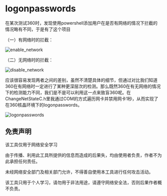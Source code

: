 # logonpasswords

在某次测试360时，发现使用powershell添加用户在是否有网络的情况下拦截的情况略有不同，于是有了这个项目

（一）有网络时的拦截：

![enable_network](https://github.com/BambiZombie/logonpasswords/assets/84751437/1719c2b6-6556-4db3-a0b7-612bad32f39e)

（二）无网络时的拦截：

![disable_network](https://github.com/BambiZombie/logonpasswords/assets/84751437/4456153e-61a1-4161-a2cf-b98e82f2b99d)

应该很容易发现两者之间的差别，虽然不清楚具体的细节，但通过对比我们知道360在有网络时一定进行了某种更深层次的检测。那么既然360在有无网络的情况下的检测能力不同，我们是不是可以利用这一点来致盲360呢。在ChangeNetStateC.h里我通过COM的方式遍历网卡并禁用网卡1秒，从而实现了在360核晶环境下的logonpasswords。

![logonpasswords](https://github.com/BambiZombie/logonpasswords/assets/84751437/154c6449-ff37-4146-9b8c-c50c23062c55)


## 免责声明

该工具仅用于网络安全学习

由于传播、利用此工具所提供的信息而造成的后果失，均由使用者负责，作者不为此承担任何责任。

未经网络安全部门及相关部门允许，不得善自使用本工具进行任何攻击活动。

该工具只用于个人学习，请勿用于非法用途，请遵守网络安全法，否则后果作者概不负责。
